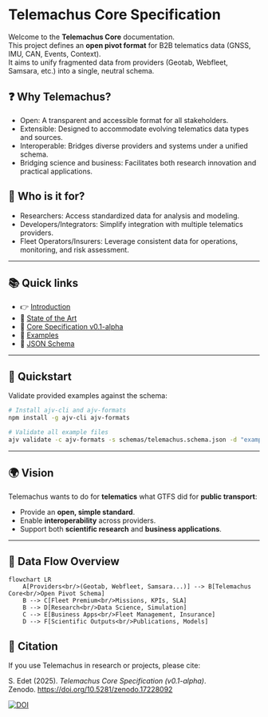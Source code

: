 # Telemachus Core Specification

Welcome to the **Telemachus Core** documentation.  
This project defines an **open pivot format** for B2B telematics data (GNSS, IMU, CAN, Events, Context).  
It aims to unify fragmented data from providers (Geotab, Webfleet, Samsara, etc.) into a single, neutral schema.

## ❓ Why Telemachus?

- Open: A transparent and accessible format for all stakeholders.  
- Extensible: Designed to accommodate evolving telematics data types and sources.  
- Interoperable: Bridges diverse providers and systems under a unified schema.  
- Bridging science and business: Facilitates both research innovation and practical applications.

## 👥 Who is it for?

- Researchers: Access standardized data for analysis and modeling.  
- Developers/Integrators: Simplify integration with multiple telematics providers.  
- Fleet Operators/Insurers: Leverage consistent data for operations, monitoring, and risk assessment.

---

## 📚 Quick links
- 👉 [Introduction](01_introduction.md)
- 📖 [State of the Art](02_state_of_the_art.md)
- 📐 [Core Specification v0.1-alpha](03_spec_core.md)
- 🧪 [Examples](04_examples.md)
- 🧾 [JSON Schema](https://raw.githubusercontent.com/telemachus3/telemachus-spec/main/schemas/telemachus.schema.json)

---

## 🚀 Quickstart

Validate provided examples against the schema:

```bash
# Install ajv-cli and ajv-formats
npm install -g ajv-cli ajv-formats

# Validate all example files
ajv validate -c ajv-formats -s schemas/telemachus.schema.json -d "examples/*.json"
```

---

## 🌍 Vision

Telemachus wants to do for **telematics** what GTFS did for **public transport**:  
- Provide an **open, simple standard**.  
- Enable **interoperability** across providers.  
- Support both **scientific research** and **business applications**.  

---

## 🔗 Data Flow Overview

```mermaid
flowchart LR
    A[Providers<br/>(Geotab, Webfleet, Samsara...)] --> B[Telemachus Core<br/>Open Pivot Schema]
    B --> C[Fleet Premium<br/>Missions, KPIs, SLA]
    B --> D[Research<br/>Data Science, Simulation]
    C --> E[Business Apps<br/>Fleet Management, Insurance]
    D --> F[Scientific Outputs<br/>Publications, Models]
```

## 📖 Citation

If you use Telemachus in research or projects, please cite:

S. Edet (2025). *Telemachus Core Specification (v0.1-alpha)*.  
Zenodo. https://doi.org/10.5281/zenodo.17228092  

[![DOI](https://zenodo.org/badge/DOI/10.5281/zenodo.17228092.svg)](https://doi.org/10.5281/zenodo.17228092)